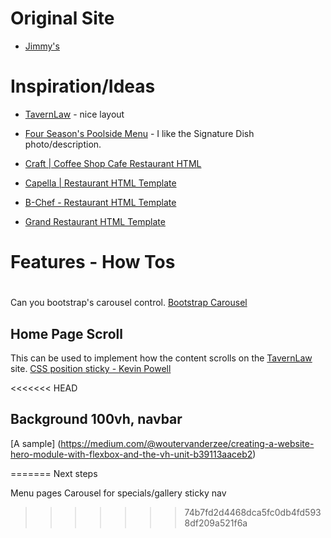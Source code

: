 
# Original Site
* [Jimmy's](https://www.jimmysonfirst.com/)

# Inspiration/Ideas

* [TavernLaw](https://www.tavernlaw.com/) - nice layout

* [Four Season's Poolside Menu](https://www.fourseasons.com/seattle/dining/restaurants/infinity-pool-bar/) - I like the Signature Dish photo/description.
* [Craft | Coffee Shop Cafe Restaurant HTML](https://themeforest.net/item/craft-coffee-shop-cafe-restaurant-html/29934634)
* [Capella | Restaurant HTML Template](https://themeforest.net/item/capella-restaurant-html-template/30953824)
* [B-Chef - Restaurant HTML Template](https://themeforest.net/item/bchef-restaurant-html-template/28195613)
* [Grand Restaurant HTML Template](https://themeforest.net/item/grand-restaurant-html-template/24839493)
  

# Features - How Tos

# 

Can you bootstrap's carousel control.
[Bootstrap Carousel](https://getbootstrap.com/docs/5.1/components/carousel/)

## Home Page Scroll

This can be used to implement how the content scrolls on the [TavernLaw](https://www.tavernlaw.com/) site.
[CSS position sticky - Kevin Powell](https://www.youtube.com/watch?v=8TyoihVGErI)

<<<<<<< HEAD
## Background 100vh, navbar
[A sample] (https://medium.com/@woutervanderzee/creating-a-website-hero-module-with-flexbox-and-the-vh-unit-b39113aaceb2)

=======
Next steps

Menu pages
Carousel for specials/gallery
sticky nav
>>>>>>> 74b7fd2d4468dca5fc0db4fd5938df209a521f6a
